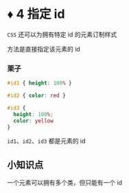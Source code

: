 # ♦️ 4 指定 id

```CSS``` 还可以为拥有特定 id 的元素订制样式

方法是直接指定该元素的 id

### 栗子

```css
#id1 { height: 100% }

#id2 { color: red }

#id3 {
  height: 100%;
  color: yellow
}
```

```id1```、```id2```、```id3``` 都是元素的 id 

## 小知识点

一个元素可以拥有多个类，但只能有一个 id




